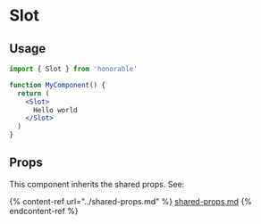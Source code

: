 # Slot

## Usage

```jsx
import { Slot } from 'honorable'

function MyComponent() {
  return (
    <Slot>
      Hello world
    </Slot>
  )
}
```

## Props

This component inherits the shared props. See:

{% content-ref url="../shared-props.md" %}
[shared-props.md](../shared-props.md)
{% endcontent-ref %}

